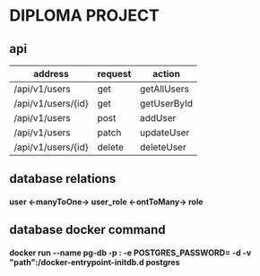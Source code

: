 # DIPLOMA PROJECT

## api

| address            | request | action      |
|--------------------|---------|-------------|
| /api/v1/users      | get     | getAllUsers |
| /api/v1/users/{id} | get     | getUserById |
| /api/v1/users      | post    | addUser     |
| /api/v1/users      | patch   | updateUser  |
| /api/v1/users/{id} | delete  |  deleteUser |

## database relations

#### user <-manyToOne-> user_role <-ontToMany-> role

## database docker command

#### docker run --name pg-db -p <port>:<port> -e POSTGRES_PASSWORD=<password> -d -v "path":/docker-entrypoint-initdb.d postgres